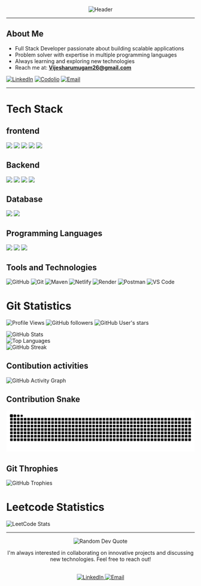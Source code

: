 <div align="center">

<img src="https://capsule-render.vercel.app/api?type=waving&color=gradient&customColorList=12&height=300&section=header&text=VIJESH%20A&fontSize=90&fontAlignY=40&fontColor=ffffff&animation=fadeIn&desc=Full%20Stack%20Developer%20|%20Problem%20Solver&descSize=20&descAlignY=60" alt="Header" />

</div>


---

##  About Me

- Full Stack Developer passionate about building scalable applications  
- Problem solver with expertise in multiple programming languages  
- Always learning and exploring new technologies  
- Reach me at: **Vijesharumugam26@gmail.com**

<div >

[![LinkedIn](https://img.shields.io/badge/LinkedIn-0077B5?style=for-the-badge&logo=linkedin&logoColor=white)](https://www.linkedin.com/in/vijesh-arumugam/)
[![Codolio](https://img.shields.io/badge/Codolio-FF6B6B?style=for-the-badge&logo=code&logoColor=white)](https://codolio.com/profile/vijesh26)
[![Email](https://img.shields.io/badge/Email-D14836?style=for-the-badge&logo=gmail&logoColor=white)](mailto:Vijesharumugam26@gmail.com)

</div>

---

#  Tech Stack

## frontend
<div>
  <img src="https://img.shields.io/badge/React-61DAFB?style=for-the-badge&logo=react&logoColor=black" />
  <img src="https://img.shields.io/badge/HTML5-E34F26?style=for-the-badge&logo=html5&logoColor=white" />
  <img src="https://img.shields.io/badge/CSS3-1572B6?style=for-the-badge&logo=css3&logoColor=white" />
  <img src="https://img.shields.io/badge/JavaScript-F7DF1E?style=for-the-badge&logo=javascript&logoColor=black" />
  <img src="https://img.shields.io/badge/TailwindCSS-06B6D4?style=for-the-badge&logo=tailwind-css&logoColor=white" />
</div>

## Backend
<div >
  <img src="https://img.shields.io/badge/Node.js-339933?style=for-the-badge&logo=node.js&logoColor=white" />
  <img src="https://img.shields.io/badge/Express.js-000000?style=for-the-badge&logo=express&logoColor=white" />
  <img src="https://img.shields.io/badge/FastAPI-009688?style=for-the-badge&logo=fastapi&logoColor=white" />
  <img src="https://img.shields.io/badge/REST API-FF6C37?style=for-the-badge&logo=rest&logoColor=white" />
</div>

## Database
<div >
  <img src="https://img.shields.io/badge/MongoDB-47A248?style=for-the-badge&logo=mongodb&logoColor=white" />
  <img src="https://img.shields.io/badge/MySQL-4479A1?style=for-the-badge&logo=mysql&logoColor=white" />
</div>

## Programming Languages
<div>
  <img src="https://img.shields.io/badge/Python-3776AB?style=for-the-badge&logo=python&logoColor=white" />
  <img src="https://img.shields.io/badge/C++-00599C?style=for-the-badge&logo=c%2B%2B&logoColor=white" />
  <img src="https://img.shields.io/badge/Java-007396?style=for-the-badge&logo=java&logoColor=white" />
</div>

## Tools and Technologies
<div >

<!-- GitHub -->
<img src="https://img.shields.io/badge/GitHub-181717?style=for-the-badge&logo=github&logoColor=white" alt="GitHub" />
<!-- Git -->
<img src="https://img.shields.io/badge/Git-F05032?style=for-the-badge&logo=git&logoColor=white" alt="Git" />
<!-- Maven -->
<img src="https://img.shields.io/badge/Maven-C71A36?style=for-the-badge&logo=apache-maven&logoColor=white" alt="Maven" />
<!-- Netlify -->
<img src="https://img.shields.io/badge/Netlify-00C7B7?style=for-the-badge&logo=netlify&logoColor=white" alt="Netlify" />
<!-- Render -->
<img src="https://img.shields.io/badge/Render-1E1E1E?style=for-the-badge&logo=render&logoColor=white" alt="Render" />
<!-- Postman -->
<img src="https://img.shields.io/badge/Postman-FF6C37?style=for-the-badge&logo=postman&logoColor=white" alt="Postman" />
<!-- VS Code -->
<img src="https://img.shields.io/badge/VS%20Code-007ACC?style=for-the-badge&logo=visual-studio-code&logoColor=white" alt="VS Code" />

</div>

# Git Statistics

<div >

<div>

![Profile Views](https://komarev.com/ghpvc/?username=vijesharumugam&color=8B5CF6&style=for-the-badge&label=Profile+Views)
![GitHub followers](https://img.shields.io/github/followers/vijesharumugam?style=for-the-badge&logo=github&color=8B5CF6&labelColor=000000)
![GitHub User's stars](https://img.shields.io/github/stars/vijesharumugam?style=for-the-badge&logo=github&color=8B5CF6&labelColor=000000)

</div>

  <!-- GitHub Stats -->
  <img height="180em" src="https://github-readme-stats.vercel.app/api?username=vijesharumugam&show_icons=true&theme=radical&include_all_commits=true&count_private=true&hide_border=true&bg_color=0D1117&title_color=8B5CF6&icon_color=8B5CF6&text_color=ffffff" alt="GitHub Stats"/>

  <!-- Top Languages -->
  <br>
  <img height="180em" src="https://github-readme-stats.vercel.app/api/top-langs/?username=vijesharumugam&layout=compact&theme=radical&hide_border=true&bg_color=0D1117&title_color=8B5CF6&text_color=ffffff" alt="Top Languages"/>
<br>
  <!-- GitHub Streak -->
  <img height="180em" src="https://github-readme-streak-stats.herokuapp.com/?user=vijesharumugam&theme=radical&hide_border=true&background=0D1117&stroke=8B5CF6&ring=8B5CF6&fire=8B5CF6&currStreakLabel=8B5CF6" alt="GitHub Streak"/>

</div>

## Contibution activities
<div > <img src="https://github-readme-activity-graph.vercel.app/graph?username=vijesharumugam&bg_color=0d1117&color=8b5cf6&line=c084fc&point=a78bfa&area=true&hide_border=true" alt="GitHub Activity Graph" /> </div>

## Contribution Snake
<div > <picture> <source media="(prefers-color-scheme: dark)" srcset="https://raw.githubusercontent.com/vijesharumugam/vijesharumugam/output/github-snake-dark.svg" /> <source media="(prefers-color-scheme: light)" srcset="https://raw.githubusercontent.com/vijesharumugam/vijesharumugam/output/github-snake.svg" /> <img alt="GitHub Contribution Snake" src="https://raw.githubusercontent.com/vijesharumugam/vijesharumugam/output/github-snake.svg" /> </picture> </div>

## Git Throphies
<div > <img src="https://github-profile-trophy.vercel.app/?username=vijesharumugam&theme=radical&no-frame=true&no-bg=true&margin-w=4&column=7" alt="GitHub Trophies" /> </div>

# Leetcode Statistics
<div > <img src="https://leetcard.jacoblin.cool/vijesh_a?theme=dark&font=Noto%20Sans&ext=heatmap" alt="LeetCode Stats" /> </div>

---
<div align="center">
  <img src="https://quotes-github-readme.vercel.app/api?type=dev" alt="Random Dev Quote">
</div>

<div align="center">


I'm always interested in collaborating on innovative projects and discussing new technologies. Feel free to reach out!

<br />

<!-- LinkedIn -->
<a href="https://www.linkedin.com/in/vijesh-arumugam/" target="_blank">
  <img src="https://img.shields.io/badge/LinkedIn-0A66C2?style=for-the-badge&logo=linkedin&logoColor=white" alt="LinkedIn"/>
</a>

<!-- Email -->
<a href="mailto:vijesharumugam26@gmail.com">
  <img src="https://img.shields.io/badge/Email-D14836?style=for-the-badge&logo=gmail&logoColor=white" alt="Email"/>
</a>

</div>



